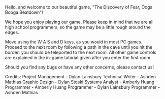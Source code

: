 Hello, and welcome to our beautiful game, "The Discovery of Fear, Ooga Booga Beatdown"! 

We hope you enjoy playing our game. Please keep in mind that we are all high school programmers, so the game may be a little rough around the edges.

Move using the W A S and D keys, as you would in most PC games. Proceed to the next room by following a path in the cave until you hit the border: 
you should be teleported to the next room. All other game controls are explained in the in-game tutorial given after you enter the first room.

Should you find any bugs or have any other concerns, please contact us!





Credits:
Project Management - Dylan Lainsbury
Technical Writer - Ashden Mathias
Graphic Design - Dylan Stoski
Systems Analyst - Amberly Huang
Programmer - Amberly Huang
Programmer - Dylan Lainsbury
Programmer - Ashden Mathias
